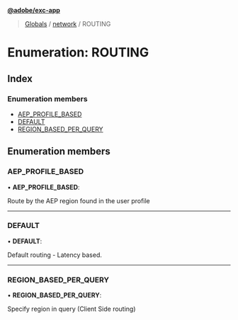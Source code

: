 **[@adobe/exc-app](../README.md)**

> [Globals](../README.md) / [network](../modules/network.md) / ROUTING

# Enumeration: ROUTING

## Index

### Enumeration members

* [AEP\_PROFILE\_BASED](network.routing.md#aep_profile_based)
* [DEFAULT](network.routing.md#default)
* [REGION\_BASED\_PER\_QUERY](network.routing.md#region_based_per_query)

## Enumeration members

### AEP\_PROFILE\_BASED

•  **AEP\_PROFILE\_BASED**: 

Route by the AEP region found in the user profile

___

### DEFAULT

•  **DEFAULT**: 

Default routing - Latency based.

___

### REGION\_BASED\_PER\_QUERY

•  **REGION\_BASED\_PER\_QUERY**: 

Specify region in query (Client Side routing)
